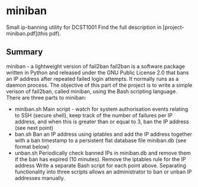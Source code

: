 # miniban
Small ip-banning utility for DCST1001
Find the full description in [project-miniban.pdf](this pdf).

## Summary
miniban - a lightweight version of fail2ban
fail2ban is a software package written in Python and released under the GNU Public License 2.0 
that bans an IP address after repeated failed login attempts. It normally runs as a daemon process. 
The objective of this part of the project is to write a simple verison of fail2ban, called miniban, 
using the Bash scripting language.
There are three parts to miniban:
* miniban.sh Main script - watch for system authorisation events relating to SSH (secure 
shell), keep track of the number of failures per IP address, and when this is greater than or 
equal to 3, ban the IP address (see next point)
* ban.sh Ban an IP address using iptables and add the IP address together with a ban 
timestamp to a persistent flat database file miniban.db (see format below)
* unban.sh Periodically check banned IPs in miniban.db and remove them if the ban has 
expired (10 minutes). Remove the iptables rule for the IP address
Write a separate Bash script for each point above. Separating functionality into three scripts allows 
an administrator to ban or unban IP addresses manually.


